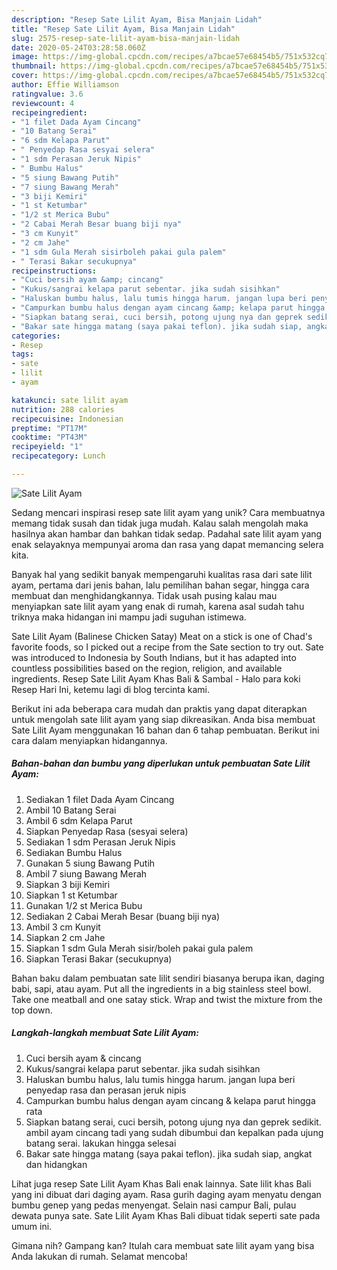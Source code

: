 ```yaml
---
description: "Resep Sate Lilit Ayam, Bisa Manjain Lidah"
title: "Resep Sate Lilit Ayam, Bisa Manjain Lidah"
slug: 2575-resep-sate-lilit-ayam-bisa-manjain-lidah
date: 2020-05-24T03:28:58.060Z
image: https://img-global.cpcdn.com/recipes/a7bcae57e68454b5/751x532cq70/sate-lilit-ayam-foto-resep-utama.jpg
thumbnail: https://img-global.cpcdn.com/recipes/a7bcae57e68454b5/751x532cq70/sate-lilit-ayam-foto-resep-utama.jpg
cover: https://img-global.cpcdn.com/recipes/a7bcae57e68454b5/751x532cq70/sate-lilit-ayam-foto-resep-utama.jpg
author: Effie Williamson
ratingvalue: 3.6
reviewcount: 4
recipeingredient:
- "1 filet Dada Ayam Cincang"
- "10 Batang Serai"
- "6 sdm Kelapa Parut"
- " Penyedap Rasa sesyai selera"
- "1 sdm Perasan Jeruk Nipis"
- " Bumbu Halus"
- "5 siung Bawang Putih"
- "7 siung Bawang Merah"
- "3 biji Kemiri"
- "1 st Ketumbar"
- "1/2 st Merica Bubu"
- "2 Cabai Merah Besar buang biji nya"
- "3 cm Kunyit"
- "2 cm Jahe"
- "1 sdm Gula Merah sisirboleh pakai gula palem"
- " Terasi Bakar secukupnya"
recipeinstructions:
- "Cuci bersih ayam &amp; cincang"
- "Kukus/sangrai kelapa parut sebentar. jika sudah sisihkan"
- "Haluskan bumbu halus, lalu tumis hingga harum. jangan lupa beri penyedap rasa dan perasan jeruk nipis"
- "Campurkan bumbu halus dengan ayam cincang &amp; kelapa parut hingga rata"
- "Siapkan batang serai, cuci bersih, potong ujung nya dan geprek sedikit. ambil ayam cincang tadi yang sudah dibumbui dan kepalkan pada ujung batang serai. lakukan hingga selesai"
- "Bakar sate hingga matang (saya pakai teflon). jika sudah siap, angkat dan hidangkan"
categories:
- Resep
tags:
- sate
- lilit
- ayam

katakunci: sate lilit ayam 
nutrition: 288 calories
recipecuisine: Indonesian
preptime: "PT17M"
cooktime: "PT43M"
recipeyield: "1"
recipecategory: Lunch

---
```



![Sate Lilit Ayam](https://img-global.cpcdn.com/recipes/a7bcae57e68454b5/751x532cq70/sate-lilit-ayam-foto-resep-utama.jpg)

Sedang mencari inspirasi resep sate lilit ayam yang unik? Cara membuatnya memang tidak susah dan tidak juga mudah. Kalau salah mengolah maka hasilnya akan hambar dan bahkan tidak sedap. Padahal sate lilit ayam yang enak selayaknya mempunyai aroma dan rasa yang dapat memancing selera kita.

Banyak hal yang sedikit banyak mempengaruhi kualitas rasa dari sate lilit ayam, pertama dari jenis bahan, lalu pemilihan bahan segar, hingga cara membuat dan menghidangkannya. Tidak usah pusing kalau mau menyiapkan sate lilit ayam yang enak di rumah, karena asal sudah tahu triknya maka hidangan ini mampu jadi suguhan istimewa.

Sate Lilit Ayam (Balinese Chicken Satay) Meat on a stick is one of Chad&#39;s favorite foods, so I picked out a recipe from the Sate section to try out. Sate was introduced to Indonesia by South Indians, but it has adapted into countless possibilities based on the region, religion, and available ingredients. Resep Sate Lilit Ayam Khas Bali &amp; Sambal - Halo para koki Resep Hari Ini, ketemu lagi di blog tercinta kami.


Berikut ini ada beberapa cara mudah dan praktis yang dapat diterapkan untuk mengolah sate lilit ayam yang siap dikreasikan. Anda bisa membuat Sate Lilit Ayam menggunakan 16 bahan dan 6 tahap pembuatan. Berikut ini cara dalam menyiapkan hidangannya.

<!--inarticleads1-->

##### Bahan-bahan dan bumbu yang diperlukan untuk pembuatan Sate Lilit Ayam:

1. Sediakan 1 filet Dada Ayam Cincang
1. Ambil 10 Batang Serai
1. Ambil 6 sdm Kelapa Parut
1. Siapkan  Penyedap Rasa (sesyai selera)
1. Sediakan 1 sdm Perasan Jeruk Nipis
1. Sediakan  Bumbu Halus
1. Gunakan 5 siung Bawang Putih
1. Ambil 7 siung Bawang Merah
1. Siapkan 3 biji Kemiri
1. Siapkan 1 st Ketumbar
1. Gunakan 1/2 st Merica Bubu
1. Sediakan 2 Cabai Merah Besar (buang biji nya)
1. Ambil 3 cm Kunyit
1. Siapkan 2 cm Jahe
1. Siapkan 1 sdm Gula Merah sisir/boleh pakai gula palem
1. Siapkan  Terasi Bakar (secukupnya)


Bahan baku dalam pembuatan sate lilit sendiri biasanya berupa ikan, daging babi, sapi, atau ayam. Put all the ingredients in a big stainless steel bowl. Take one meatball and one satay stick. Wrap and twist the mixture from the top down. 

<!--inarticleads2-->

##### Langkah-langkah membuat Sate Lilit Ayam:

1. Cuci bersih ayam &amp; cincang
1. Kukus/sangrai kelapa parut sebentar. jika sudah sisihkan
1. Haluskan bumbu halus, lalu tumis hingga harum. jangan lupa beri penyedap rasa dan perasan jeruk nipis
1. Campurkan bumbu halus dengan ayam cincang &amp; kelapa parut hingga rata
1. Siapkan batang serai, cuci bersih, potong ujung nya dan geprek sedikit. ambil ayam cincang tadi yang sudah dibumbui dan kepalkan pada ujung batang serai. lakukan hingga selesai
1. Bakar sate hingga matang (saya pakai teflon). jika sudah siap, angkat dan hidangkan


Lihat juga resep Sate Lilit Ayam Khas Bali enak lainnya. Sate lilit khas Bali yang ini dibuat dari daging ayam. Rasa gurih daging ayam menyatu dengan bumbu genep yang pedas menyengat. Selain nasi campur Bali, pulau dewata punya sate. Sate Lilit Ayam Khas Bali dibuat tidak seperti sate pada umum ini. 

Gimana nih? Gampang kan? Itulah cara membuat sate lilit ayam yang bisa Anda lakukan di rumah. Selamat mencoba!
